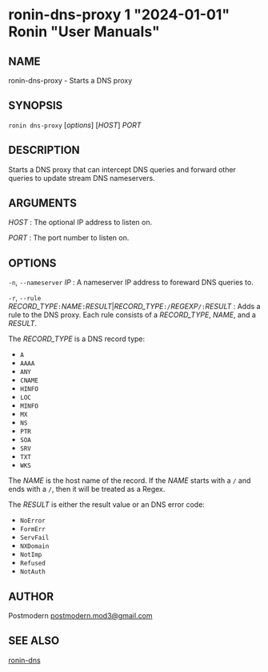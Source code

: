 # ronin-dns-proxy 1 "2024-01-01" Ronin "User Manuals"

## NAME

ronin-dns-proxy - Starts a DNS proxy

## SYNOPSIS

`ronin dns-proxy` [*options*] [*HOST*] *PORT*

## DESCRIPTION

Starts a DNS proxy that can intercept DNS queries and forward other queries to
update stream DNS nameservers.

## ARGUMENTS

*HOST*
: The optional IP address to listen on.

*PORT*
: The port number to listen on.

## OPTIONS

`-n`, `--nameserver` *IP*
: A nameserver IP address to foreward DNS queries to.

`-r`, `--rule` *RECORD_TYPE*`:`*NAME*`:`*RESULT*\|*RECORD_TYPE*`:/`*REGEXP*`/:`*RESULT*
: Adds a rule to the DNS proxy. Each rule consists of a *RECORD_TYPE*, *NAME*,
  and a *RESULT*.

  The *RECORD_TYPE* is a DNS record type:

  * `A`
  * `AAAA`
  * `ANY`
  * `CNAME`
  * `HINFO`
  * `LOC`
  * `MINFO`
  * `MX`
  * `NS`
  * `PTR`
  * `SOA`
  * `SRV`
  * `TXT`
  * `WKS`

  The *NAME* is the host name of the record.
  If the *NAME* starts with a `/` and ends with a `/`, then it will be treated
  as a Regex.

  The *RESULT* is either the result value or an DNS error code:

  * `NoError`
  * `FormErr`
  * `ServFail`
  * `NXDomain`
  * `NotImp`
  * `Refused`
  * `NotAuth`

## AUTHOR

Postmodern <postmodern.mod3@gmail.com>

## SEE ALSO

[ronin-dns](ronin-dns.1.md)
